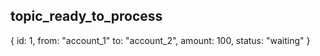 ## topic_ready_to_process

{
    id: 1,
    from: "account_1"
    to: "account_2",
    amount: 100,
    status: "waiting"
}